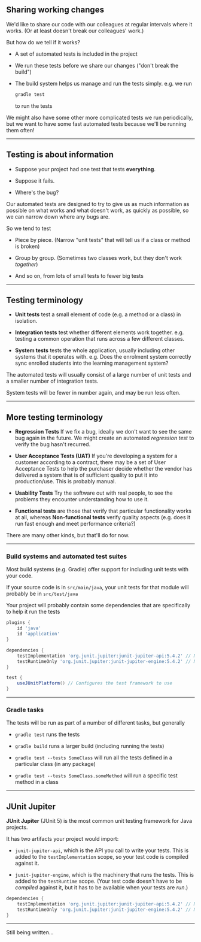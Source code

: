 ## Sharing working changes

We'd like to share our code with our colleagues at regular intervals where it works.
(Or at least doesn't break our colleagues' work.) 

But how do we tell if it works?

* A set of automated tests is included in the project

* We run these tests before we share our changes ("don't break the build")

* The build system helps us manage and run the tests simply. e.g. we run
  ```sh
  gradle test
  ```
  to run the tests

We might also have some other more complicated tests we run periodically, but we want to have some fast 
automated tests because we'll be running them often!

---

## Testing is about information

* Suppose your project had one test that tests **everything**.

* Suppose it fails.

* Where's the bug?

Our automated tests are designed to try to give us as much information as possible on what works and what
doesn't work, as quickly as possible, so we can narrow down where any bugs are.

So we tend to test

* Piece by piece. (Narrow "unit tests" that will tell us if a class or method is broken)

* Group by group. (Sometimes two classes work, but they don't work *together*)

* And so on, from lots of small tests to fewer big tests

---

## Testing terminology

* **Unit tests** test a small element of code (e.g. a method or a class) in isolation.  

* **Integration tests** test whether different elements work together. e.g. testing a common
  operation that runs across a few different classes.

* **System tests** tests the whole application, usually including other systems that it operates with.
  e.g. Does the enrolment system correctly sync enrolled students into the learning management system?

The automated tests will usually consist of a large number of unit tests and a smaller number of integration tests.

System tests will be fewer in number again, and may be run less often.

---

## More testing terminology

* **Regression Tests** If we fix a bug, ideally we don't want to see the same bug again in the future.
  We might create an automated *regression test* to verify the bug hasn't recurred.

* **User Acceptance Tests (UAT)** If you're developing a system for a customer according to a contract,
  there may be a set of User Acceptance Tests to help the purchaser decide whether the vendor has
  delivered a system that is of sufficient quality to put it into production/use. This is probably manual.

* **Usability Tests** Try the software out with real people, to see the problems they encounter understanding
  how to use it. 

* **Functional tests** are those that verify that particular functionality works at all, whereas **Non-functional tests**
  verify quality aspects (e.g. does it run fast enough and meet performance criteria?)

There are many other kinds, but that'll do for now.
 
---

### Build systems and automated test suites

Most build systems (e.g. Gradle) offer support for including unit tests with your code. 

If your source code is in `src/main/java`, your unit tests for that module will probably be in `src/test/java`

Your project will probably contain some dependencies that are specifically to help it run the tests

```gradle
plugins {
    id 'java' 
    id 'application' 
}

dependencies {
    testImplementation 'org.junit.jupiter:junit-jupiter-api:5.4.2' // Note test scope
    testRuntimeOnly 'org.junit.jupiter:junit-jupiter-engine:5.4.2' // Note test scope
}

test {
    useJUnitPlatform() // Configures the test framework to use
}
```

---

### Gradle tasks

The tests will be run as part of a number of different tasks, but generally

* `gradle test` runs the tests

* `gradle build` runs a larger build (including running the tests)

* `gradle test --tests SomeClass` will run all the tests defined in a particular class
  (in any package)

* `gradle test --tests SomeClass.someMethod` will run a specific test method in a class

---

## JUnit Jupiter

**JUnit Jupiter** (JUnit 5) is the most common unit testing framework for Java projects.

It has two artifacts your project would import:

* `junit-jupiter-api`, which is the API you call to write your tests. This is added to the
  `testImplementation` scope, so your test code is compiled against it.

* `junit-jupiter-engine`, which is the machinery that runs the tests. This is added to the
  `testRuntime` scope. (Your test code doesn't have to be *compiled* against it, but it has
   to be available when your tests are *run*.)

```gradle
dependencies {
    testImplementation 'org.junit.jupiter:junit-jupiter-api:5.4.2' // Note test scope
    testRuntimeOnly 'org.junit.jupiter:junit-jupiter-engine:5.4.2' // Note test scope
}
```

---

Still being written...